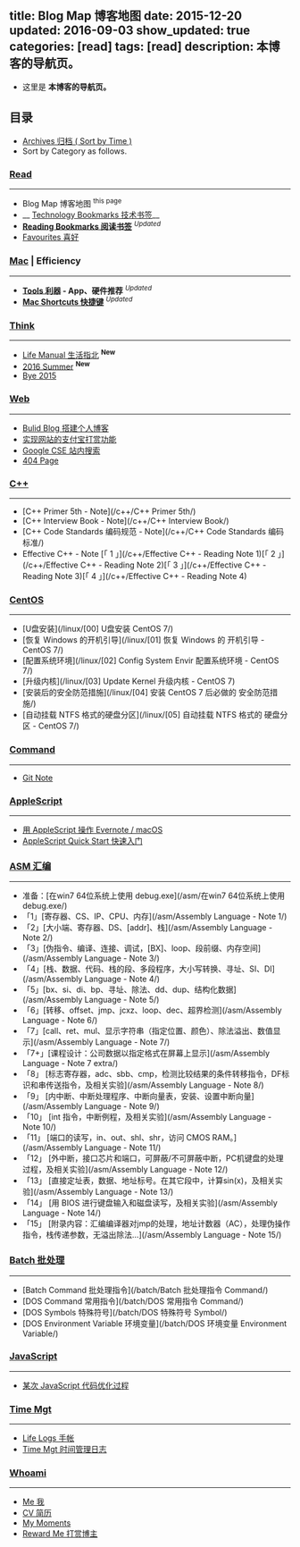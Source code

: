 title: Blog Map 博客地图
date: 2015-12-20
updated: 2016-09-03
show_updated: true
categories: [read]
tags: [read]
description: 本博客的导航页。
---

- 这里是 __本博客的导航页。__

## __目录__

- [Archives 归档 ( Sort by Time )](/archives)
- Sort by Category as follows.

### [Read](/categories/read)
---

- Blog Map 博客地图 <sup>this page</sup>
- __ [Technology Bookmarks 技术书签](/tech)__
- __[Reading Bookmarks 阅读书签](/read)__ <sup>_Updated_</sup>
- [Favourites 喜好](/favourites)

### [Mac](/categories/Mac) | Efficiency
---

- __[Tools 利器](/tools) - App、硬件推荐__ <sup>_Updated_</sup>
- __[Mac Shortcuts 快捷键](/mac_shortcuts)__ <sup>_Updated_</sup>

### [Think](/categories/think)
---

- [Life Manual 生活指北](/think/life_manual) <sup>__New__</sup>
- [2016 Summer](/think/2016_summer) <sup>__New__</sup>
- [Bye 2015](/think/bye2015)

### [Web](/categories/Web)
---

- [Bulid Blog 搭建个人博客](/web/build_blog/)
- [实现网站的支付宝打赏功能](/web/donate)
- [Google CSE 站内搜索](/search)
- [404 Page](/404)

### [C++](/categories/C/)
---

- [C++ Primer 5th - Note](/c++/C++ Primer 5th/)
- [C++ Interview Book - Note](/c++/C++ Interview Book/)
- [C++ Code Standards 编码规范 - Note](/c++/C++ Code Standards 编码标准/)
- Effective C++ - Note [「 1 」](/c++/Effective C++ - Reading Note 1)[「 2 」](/c++/Effective C++ - Reading Note 2)[「 3 」](/c++/Effective C++ - Reading Note 3)[「 4 」](/c++/Effective C++ - Reading Note 4)

### [CentOS](/categories/CentOS)
---

- [U盘安装](/linux/[00] U盘安装 CentOS 7/)
- [恢复 Windows 的开机引导](/linux/[01] 恢复 Windows 的 开机引导 - CentOS 7/)
- [配置系统环境](/linux/[02] Config System Envir 配置系统环境 - CentOS 7/)
- [升级内核](/linux/[03] Update Kernel 升级内核 - CentOS 7)
- [安装后的安全防范措施](/linux/[04] 安装 CentOS 7 后必做的 安全防范措施/)
- [自动挂载 NTFS 格式的硬盘分区](/linux/[05] 自动挂载 NTFS 格式的 硬盘分区 - CentOS 7/)

### [Command](/categories/Command)
---

- [Git Note](/cmd/git_note)

### [AppleScript](/categories/AppleScript)
---

- [用 AppleScript 操作 Evernote / macOS](/applescript/evernote_osx/)
- [AppleScript Quick Start 快速入门](/applescript/applescript/)

### [ASM 汇编](/categories/ASM)
---

- 准备：[在win7 64位系统上使用 debug.exe](/asm/在win7 64位系统上使用debug.exe/)
- 「1」[寄存器、CS、IP、CPU、内存](/asm/Assembly Language - Note 1/)
- 「2」[大小端、寄存器、DS、[addr]、栈](/asm/Assembly Language - Note 2/)
- 「3」[伪指令、编译、连接、调试，[BX]、loop、段前缀、内存空间](/asm/Assembly Language - Note 3/)
- 「4」[栈、数据、代码、栈的段、多段程序，大小写转换、寻址、SI、DI](/asm/Assembly Language - Note 4/)
- 「5」[bx、si、di、bp、寻址、除法、dd、dup、结构化数据](/asm/Assembly Language - Note 5/)
- 「6」[转移、offset、jmp、jcxz、loop、dec、超界检测](/asm/Assembly Language - Note 6/)
- 「7」[call、ret、mul、显示字符串（指定位置、颜色）、除法溢出、数值显示](/asm/Assembly Language - Note 7/)
- 「7+」[课程设计：公司数据以指定格式在屏幕上显示](/asm/Assembly Language - Note 7 extra/)
- 「8」 [标志寄存器，adc、sbb、cmp，检测比较结果的条件转移指令，DF标识和串传送指令，及相关实验](/asm/Assembly Language - Note 8/)
- 「9」 [内中断、中断处理程序、中断向量表，安装、设置中断向量](/asm/Assembly Language - Note 9/)
- 「10」 [int 指令，中断例程，及相关实验](/asm/Assembly Language - Note 10/)
- 「11」 [端口的读写，in、out、shl、shr，访问 CMOS RAM。](/asm/Assembly Language - Note 11/)
- 「12」 [外中断，接口芯片和端口，可屏蔽/不可屏蔽中断，PC机键盘的处理过程，及相关实验](/asm/Assembly Language - Note 12/)
- 「13」 [直接定址表，数据、地址标号。在其它段中，计算sin(x)，及相关实验](/asm/Assembly Language - Note 13/)
- 「14」 [用 BIOS 进行键盘输入和磁盘读写，及相关实验](/asm/Assembly Language - Note 14/)
- 「15」 [附录内容：汇编编译器对jmp的处理，地址计数器（AC），处理伪操作指令，栈传递参数，无溢出除法…](/asm/Assembly Language - Note 15/)

### [Batch 批处理](/categories/Batch)
---

- [Batch Command 批处理指令](/batch/Batch 批处理指令 Command/)
- [DOS Command 常用指令](/batch/DOS 常用指令 Command/)
- [DOS Symbols 特殊符号](/batch/DOS 特殊符号 Symbol/)
- [DOS Environment Variable 环境变量](/batch/DOS 环境变量 Environment Variable/)

### [JavaScript](/javascript/某次js代码优化过程)
---

- [某次 JavaScript 代码优化过程](/javascript/某次js代码优化过程/)

### [Time Mgt](/categories/time-mgt)
---

- [Life Logs 手帐](/lifelogs)
- [Time Mgt 时间管理日志](/think/time_mgt)

### [Whoami](/categories/whoami)
---

- [Me 我](/about/)
- [CV 简历](/resume)
- [My Moments](/moments/)
- [Reward Me 打赏博主](/reward)

<!--### [PHP](/categories/PHP)-->
<!-- --- -->

<!-- - [PHP empty\(\) 和 isset\(\) 的区别](/php/PHP%20empty%28%29%20%E5%92%8C%20isset%28%29%20%E7%9A%84%E5%8C%BA%E5%88%AB/)-->
<!-- - <a href="/php/PHP 逻辑语句 var !== NULL 是否等价于 isset(var)/">PHP var !== NULL 是否等价于 isset()</a>-->
